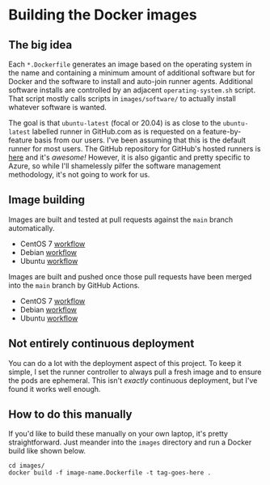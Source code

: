 # Building the Docker images #

## The big idea ##

Each `*.Dockerfile` generates an image based on the operating system in the name and containing a minimum amount of additional software but for Docker and the software to install and auto-join runner agents.  Additional software installs are controlled by an adjacent `operating-system.sh` script.  That script mostly calls scripts in `images/software/` to actually install whatever software is wanted.

The goal is that `ubuntu-latest` (focal or 20.04) is as close to the `ubuntu-latest` labelled runner in GitHub.com as is requested on a feature-by-feature basis from our users.  I've been assuming that this is the default runner for most users.  The GitHub repository for GitHub's hosted runners is [here](https://github.com/actions/virtual-environments) and it's _awesome!_  However, it is also gigantic and pretty specific to Azure, so while I'll shamelessly pilfer the software management methodology, it's not going to work for us.

## Image building ##

Images are built and tested at pull requests against the `main` branch automatically.

- CentOS 7 [workflow](../../github/workflows/test-centos7.yml)
- Debian [workflow](../../github/workflows/test-debian.yml)
- Ubuntu [workflow](../../github/workflows/test-ubuntu.yml)

Images are built and pushed once those pull requests have been merged into the `main` branch by GitHub Actions.

- CentOS 7 [workflow](../../github/workflows/build-push-centos7.yml)
- Debian [workflow](../../github/workflows/build-push-debian.yml)
- Ubuntu [workflow](../../github/workflows/build-push-ubuntu.yml)

## Not entirely continuous deployment ##

You can do a lot with the deployment aspect of this project.  To keep it simple, I set the runner controller to always pull a fresh image and to ensure the pods are ephemeral.  This isn't _exactly_ continuous deployment, but I've found it works well enough.

## How to do this manually ##

If you'd like to build these manually on your own laptop, it's pretty straightforward.  Just meander into the `images` directory and run a Docker build like shown below.

```shell
cd images/
docker build -f image-name.Dockerfile -t tag-goes-here .
```
